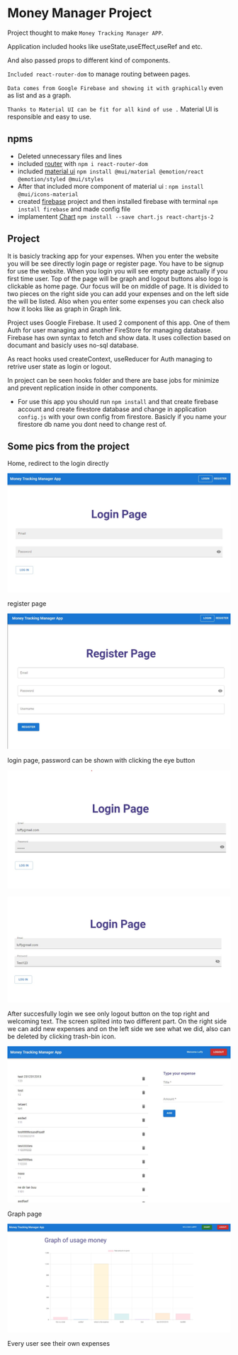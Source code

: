 # Money Manager Project 

Project thought to make `Money Tracking Manager APP`. 

Application included hooks like useState,useEffect,useRef and etc. 

And also passed props to different kind of components.

`Included react-router-dom` to manage routing between pages.

`Data comes from Google Firebase and showing it with graphically` even as list and as a graph.

`Thanks to Material UI can be fit for all kind of use .` Material UI is responsible and easy to use.



## npms

- Deleted unnecessary files and lines
- included [router](https://v5.reactrouter.com/web/guides/quick-start) with `npm i react-router-dom`
- included [material ui](https://mui.com/material-ui/getting-started/installation/) `npm install @mui/material @emotion/react @emotion/styled @mui/styles
`
- After that included more component of material ui : `npm install @mui/icons-material`
- created [firebase](https://console.firebase.google.com/) project and then installed firebase with terminal `npm install firebase` and made config file 
- implamentent [Chart](https://react-chartjs-2.js.org/components/chart) `npm install --save chart.js react-chartjs-2`

## Project

It is basicly tracking app for your expenses. When you enter the website you will be see directly login page or register page. You have to be signup for use the website. When you login you will see empty page actually if you first time user. Top of the page will be graph and logout buttons also logo is clickable as home page. Our focus will be on middle of page. It is divided to two pieces on the right side you can add your expenses and on the left side the will be listed. Also when you enter some expenses you can check also how it looks like as graph in Graph link. 

Project uses Google Firebase. It used 2 component of this app. One of them Auth for user managing and another FireStore for managing database.
Firebase has own syntax to fetch and show data. It uses collection based on documant and basicly uses no-sql database.

As react hooks used createContext, useReducer for Auth managing to retrive user state as login or logout.

In project can be seen hooks folder and there are base jobs for minimize and prevent replication inside in other components.

 - For use this app you should run `npm install` and that create firebase account and create firestore database and change in application `config.js` with your own config from firestore. Basicly if you name your firestore db name you dont need to change rest of.

## Some pics from the project 

Home, redirect to the login directly

![Home image](/public/img/home.jpg "Home")


register page

![register image](/public/img/register.jpg "register")

login page, password can be shown with clicking the eye button

![login image](/public/img/login-pass.jpg "login")

![login image](/public/img/login-show-pass.jpg "login")



After succesfully login we see only logout button on the top right and welcoming text. The screen splited into two different part. On the right side we can add new expenses and on the left side we see what we did, also can be deleted by clicking trash-bin icon.

![home image](/public/img/home-user.jpg "home-user")


Graph page

![graph image](/public/img/graph.jpg "graph")

Every user see their own expenses 